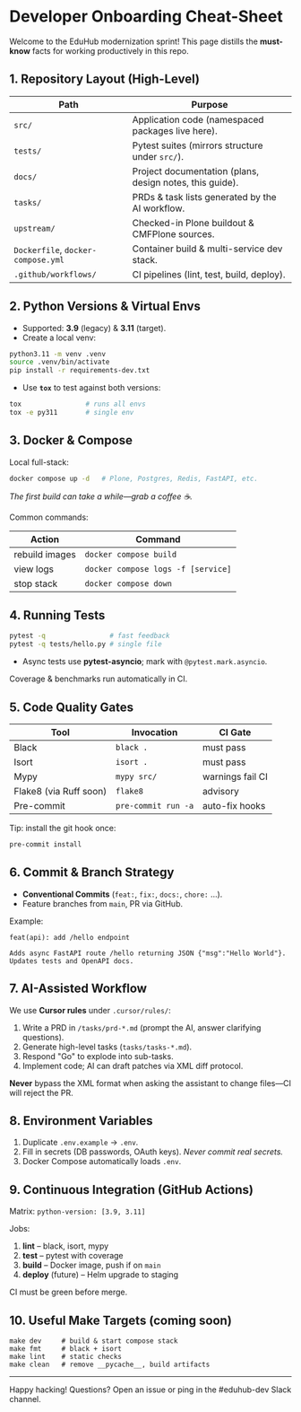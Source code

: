 # Developer Onboarding Cheat-Sheet

Welcome to the EduHub modernization sprint!
This page distills the **must-know** facts for working productively in this repo.

## 1. Repository Layout (High-Level)

| Path | Purpose |
|------|---------|
| `src/` | Application code (namespaced packages live here). |
| `tests/` | Pytest suites (mirrors structure under `src/`). |
| `docs/` | Project documentation (plans, design notes, this guide). |
| `tasks/` | PRDs & task lists generated by the AI workflow. |
| `upstream/` | Checked-in Plone buildout & CMFPlone sources. |
| `Dockerfile`, `docker-compose.yml` | Container build & multi-service dev stack. |
| `.github/workflows/` | CI pipelines (lint, test, build, deploy). |

## 2. Python Versions & Virtual Envs

* Supported: **3.9** (legacy) & **3.11** (target).
* Create a local venv:

```bash
python3.11 -m venv .venv
source .venv/bin/activate
pip install -r requirements-dev.txt
```

* Use **`tox`** to test against both versions:

```bash
tox                # runs all envs
tox -e py311       # single env
```

## 3. Docker & Compose

Local full-stack:

```bash
docker compose up -d   # Plone, Postgres, Redis, FastAPI, etc.
```

*The first build can take a while—grab a coffee ☕️.*

Common commands:

| Action | Command |
|--------|---------|
| rebuild images | `docker compose build` |
| view logs | `docker compose logs -f [service]` |
| stop stack | `docker compose down` |

## 4. Running Tests

```bash
pytest -q                # fast feedback
pytest -q tests/hello.py # single file
```

* Async tests use **pytest-asyncio**; mark with `@pytest.mark.asyncio`.

Coverage & benchmarks run automatically in CI.

## 5. Code Quality Gates

Tool | Invocation | CI Gate
-----|------------|--------
Black | `black .` | must pass
Isort | `isort .` | must pass
Mypy | `mypy src/` | warnings fail CI
Flake8 (via Ruff soon) | `flake8` | advisory
Pre-commit | `pre-commit run -a` | auto-fix hooks

Tip: install the git hook once:

```bash
pre-commit install
```

## 6. Commit & Branch Strategy

* **Conventional Commits** (`feat:`, `fix:`, `docs:`, `chore:` …).
* Feature branches from `main`, PR via GitHub.

Example:

```
feat(api): add /hello endpoint

Adds async FastAPI route /hello returning JSON {"msg":"Hello World"}.
Updates tests and OpenAPI docs.
```

## 7. AI-Assisted Workflow

We use **Cursor rules** under `.cursor/rules/`:

1. Write a PRD in `/tasks/prd-*.md` (prompt the AI, answer clarifying questions).
2. Generate high-level tasks (`tasks/tasks-*.md`).
3. Respond "Go" to explode into sub-tasks.
4. Implement code; AI can draft patches via XML diff protocol.

**Never** bypass the XML format when asking the assistant to change files—CI will reject the PR.

## 8. Environment Variables

1. Duplicate `.env.example` → `.env`.
2. Fill in secrets (DB passwords, OAuth keys).
   *Never commit real secrets.*
3. Docker Compose automatically loads `.env`.

## 9. Continuous Integration (GitHub Actions)

Matrix: `python-version: [3.9, 3.11]`

Jobs:

1. **lint** – black, isort, mypy
2. **test** – pytest with coverage
3. **build** – Docker image, push if on `main`
4. **deploy** (future) – Helm upgrade to staging

CI must be green before merge.

## 10. Useful Make Targets (coming soon)

```make
make dev     # build & start compose stack
make fmt     # black + isort
make lint    # static checks
make clean   # remove __pycache__, build artifacts
```

---

Happy hacking!
Questions? Open an issue or ping in the #eduhub-dev Slack channel.